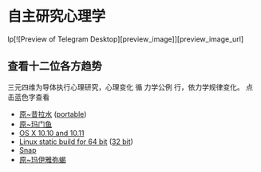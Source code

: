 # 自主研究心理学
lp[![Preview of Telegram Desktop][preview_image]][preview_image_url]

## 查看十二位各方趋势

三元四维为导体执行心理研究，心理变化 循 力学公例 行，依力学规律变化。
点击蓝色字查看

* [原~昔拉水](https://github.com/txsrht886/Water-bottle) ([portable](https://telegram.org/dl/desktop/win_portable))
* [ 原~玛门鱼](https://telegram.org/dl/desktop/mac)
* [OS X 10.10 and 10.11](https://telegram.org/dl/desktop/osx)
* [Linux static build for 64 bit](https://telegram.org/dl/desktop/linux) ([32 bit](https://telegram.org/dl/desktop/linux32))
* [Snap](https://snapcraft.io/telegram-desktop)
* [原~玛伊雅弥蝎](https://flathub.org/apps/details/org.telegram.desktop)

